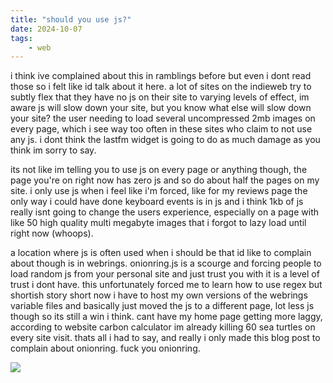```yaml
---
title: "should you use js?"
date: 2024-10-07
tags:
    - web
---
```


i think ive complained about this in ramblings before but even i dont read those so i felt like id talk about it here. a lot of sites on the indieweb try to subtly flex that they have no js on their site to varying levels of effect, im aware js will slow down your site, but you know what else will slow down your site? the user needing to load several uncompressed 2mb images on every page, which i see way too often in these sites who claim to not use any js. i dont think the lastfm widget is going to do as much damage as you think im sorry to say.

its not like im telling you to use js on every page or anything though, the page you're on right now has zero js and so do about half the pages on my site. i only use js when i feel like i'm forced, like for my reviews page the only way i could have done keyboard events is in js and i think 1kb of js really isnt going to change the users experience, especially on a page with like 50 high quality multi megabyte images that i forgot to lazy load until right now (whoops).

a location where js is often used when i should be that id like to complain about though is in webrings. onionring.js is a scourge and forcing people to load random js from your personal site and just trust you with it is a level of trust i dont have. this unfortunately forced me to learn how to use regex but shortish story short now i have to host my own versions of the webrings variable files and basically just moved the js to a different page, lot less js though so its still a win i think. cant have my home page getting more laggy, according to website carbon calculator im already killing 60 sea turtles on every site visit. thats all i had to say, and really i only made this blog post to complain about onionring. fuck you onionring.

![](https://i.imgur.com/oPxgolw.png)
